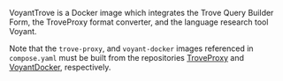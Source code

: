 VoyantTrove is a Docker image which integrates the Trove Query Builder Form, the TroveProxy format converter, and the language research tool Voyant.

Note that the `trove-proxy`, and `voyant-docker` images referenced in `compose.yaml` must be built from the repositories [TroveProxy](https://github.com/Conal-Tuohy/TroveProxy) and [VoyantDocker](https://github.com/Conal-Tuohy/VoyantDocker), respectively.

